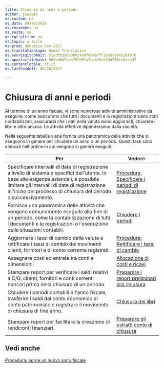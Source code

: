 ```yaml
---
title: Chiusura di anni e periodi
author: jswymer
ms.custom: na
ms.date: 09/16/2016
ms.reviewer: na
ms.suite: na
ms.tgt_pltfrm: na
ms.topic: article
ms-prod: dynamics-nav-2017
ms.translationtype: Human Translation
ms.sourcegitcommit: 51adfb3588099c496f0946ff71da5c6fe518f070
ms.openlocfilehash: 569bd6d7cde709261a7acb7dcb16d780fe8eaed7
ms.contentlocale: it-it
ms.lasthandoff: 06/26/2017

---
```

# <a name="close-years-and-periods"></a>Chiusura di anni e periodi
Al termine di un anno fiscale, vi sono numerose attività amministrative da eseguire, come assicurarsi che tutti i documenti e le registrazioni siano stati contabilizzati, assicurarsi che i dati della valuta siano aggiornati, chiudere i libri e altro ancora. Le attività effettive dipenderanno dalla società.

Nella seguente tabella viene fornita una panoramica delle attività che si eseguono in genere per chiudere un anno o un periodo. Questi task sono elencati nell'ordine in cui vengono in genere eseguiti.

|Per     |Vedere                   |
|-------|----------------------|
|Specificare intervalli di date di registrazione a livello di sistema e specifici dell'utente. In base alle esigenze aziendali, è possibile limitare gli intervalli di date di registrazione all'inizio del processo di chiusura del periodo o successivamente.|[Procedura: Specificare i periodi di registrazione](finance-setup-how-specify-posting-periods.md)|
|Fornisce una panoramica delle attività che vengono comunemente eseguite alla fine di un periodo, come la contabilizzazione di tutti i documenti e le registrazioni o l'esecuzione delle situazioni contabili.|[Chiudere i periodi](year-how-complete-period-end-processes.md)|
|Aggiornare i tassi di cambio delle valute e rettificare i tassi di cambio dei movimenti clienti, fornitori e di conto corrente registrati.|[Procedura: Rettificare i tassi di cambio](finance-setup-setup-currencies.md)|
|Assegnare costi ed entrate tra conti e dimensioni.|[Allocazione di costi e ricavi](year-allocate-costs-income.md)|
|Stampare report per verificare i saldi relativi a C/G, clienti, fornitori e conti correnti bancari prima della chiusura di un periodo.|[Preparare i report preliminari alla chiusura](year-prepare-preclose-reports.md)|
|Chiudere i periodi contabili e l'anno fiscale, trasferire i saldi dal conto economico al conto patrimoniale e registrare il movimento di chiusura di fine anno.|[Chiusura dei libri](year-close-books.md)|
|Stampare report per facilitare la creazione di rendiconti finanziari.|[Preparare gli estratti conto di chiusura](year-prepare-close-statements.md)|

## <a name="see-also"></a>Vedi anche
[Procedura: aprire un nuovo anno fiscale](finance-setup-how-open-new-fiscal-year.md)

